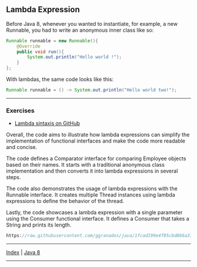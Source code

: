 ## Lambda Expression

Before Java 8, whenever you wanted to instantiate, for example, a new Runnable, you had to write an anonymous inner class like so:

```java
Runnable runnable = new Runnable(){
    @Override
    public void run(){
        System.out.println("Hello world !");
    }
};
```

With lambdas, the same code looks like this:
```java
Runnable runnable = () -> System.out.println("Hello world two!");
```

---

### Exercises

- [Lambda sintaxis on GitHub](https://github.com/ggranados/java/blob/1fcad199e4f05cbd866a31f49e116a4bb33cfba9/FunctionalProgramming/src/org/linkedinlearning/functionalprogramming/lambda/Lambda1.java)

Overall, the code aims to illustrate how lambda expressions can simplify the implementation of functional interfaces and make the code more readable and concise.

The code defines a Comparator interface for comparing Employee objects based on their names. It starts with a traditional anonymous class implementation and then converts it into lambda expressions in several steps.

The code also demonstrates the usage of lambda expressions with the Runnable interface. It creates multiple Thread instances using lambda expressions to define the behavior of the thread.

Lastly, the code showcases a lambda expression with a single parameter using the Consumer functional interface. It defines a Consumer that takes a String and prints its length.

```java
https://raw.githubusercontent.com/ggranados/java/1fcad199e4f05cbd866a31f49e116a4bb33cfba9/FunctionalProgramming/src/org/linkedinlearning/functionalprogramming/lambda/Lambda1.java
```



___

[Index](../../../../common/table-of-contents.md) |
[Java 8](../../versions.md#java-8)

___